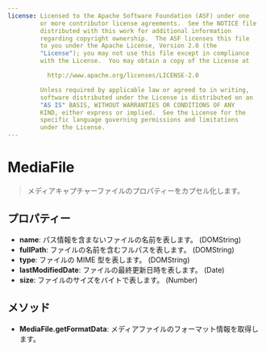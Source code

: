 ```yaml
---
license: Licensed to the Apache Software Foundation (ASF) under one
         or more contributor license agreements.  See the NOTICE file
         distributed with this work for additional information
         regarding copyright ownership.  The ASF licenses this file
         to you under the Apache License, Version 2.0 (the
         "License"); you may not use this file except in compliance
         with the License.  You may obtain a copy of the License at

           http://www.apache.org/licenses/LICENSE-2.0

         Unless required by applicable law or agreed to in writing,
         software distributed under the License is distributed on an
         "AS IS" BASIS, WITHOUT WARRANTIES OR CONDITIONS OF ANY
         KIND, either express or implied.  See the License for the
         specific language governing permissions and limitations
         under the License.
---
```


MediaFile
=========

> メディアキャプチャーファイルのプロパティーをカプセル化します。

プロパティー
----------

- __name__: パス情報を含まないファイルの名前を表します。 (DOMString)
- __fullPath__: ファイルの名前を含むフルパスを表します。 (DOMString)
- __type__: ファイルの MIME 型を表します。 (DOMString)
- __lastModifiedDate__: ファイルの最終更新日時を表します。 (Date)
- __size__: ファイルのサイズをバイトで表します。 (Number)

メソッド
-------

- __MediaFile.getFormatData__: メディアファイルのフォーマット情報を取得します。
